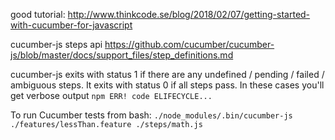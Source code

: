 good tutorial: http://www.thinkcode.se/blog/2018/02/07/getting-started-with-cucumber-for-javascript

cucumber-js steps api https://github.com/cucumber/cucumber-js/blob/master/docs/support_files/step_definitions.md

cucumber-js exits with status 1 if there are any undefined / pending / failed / ambiguous steps. It exits with status 0 if all steps pass.
In these cases you'll get verbose output `npm ERR! code ELIFECYCLE...` 

To run Cucumber tests from bash: `./node_modules/.bin/cucumber-js ./features/lessThan.feature ./steps/math.js`